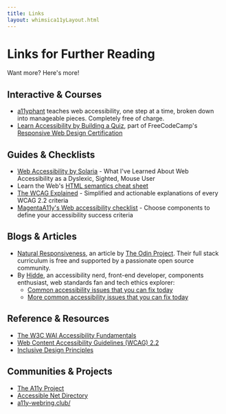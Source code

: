 ```yaml
---
title: Links
layout: whimsica11yLayout.html
---
```


# Links for Further Reading

Want more? Here's more!

## Interactive & Courses
- [a11yphant](https://a11yphant.com/) teaches web accessibility, one step at a time, broken down into manageable pieces. Completely free of charge.
- [Learn Accessibility by Building a Quiz](https://www.freecodecamp.org/learn/2022/responsive-web-design/learn-accessibility-by-building-a-quiz/step-1), part of FreeCodeCamp's [Responsive Web Design Certification](https://www.freecodecamp.org/learn/2022/responsive-web-design/)

## Guides & Checklists
- [Web Accessibility by Solaria](https://solaria.neocities.org/accessibility) - What I've Learned About Web Accessibility as a Dyslexic, Sighted, Mouse User
- Learn the Web's [HTML semantics cheat sheet](https://learntheweb.courses/topics/html-semantics-cheat-sheet/)
- [The WCAG Explained](https://www.getstark.co/wcag-explained/) - Simplified and actionable explanations of every WCAG 2.2 criteria
- [MagentaA11y's Web accessibility checklist](https://www.magentaa11y.com/web/) - Choose components to define your accessibility success criteria

## Blogs & Articles
- [Natural Responsiveness](https://www.theodinproject.com/lessons/node-path-advanced-html-and-css-natural-responsiveness), an article by [The Odin Project](https://www.theodinproject.com/). Their full stack curriculum is free and supported by a passionate open source community.
- By [Hidde](https://hidde.blog/), an accessibility nerd, front-end developer, components enthusiast, web standards fan and tech ethics explorer:
  - [Common accessibility issues that you can fix today](https://hidde.blog/common-a11y-issues/)
  - [More common accessibility issues that you can fix today](https://hidde.blog/more-common-a11y-issues/)

## Reference & Resources
- [The W3C WAI Accessibility Fundamentals](https://www.w3.org/WAI/fundamentals/)
- [Web Content Accessibility Guidelines (WCAG) 2.2](https://www.w3.org/TR/WCAG22/)
- [Inclusive Design Principles](https://inclusivedesignprinciples.info/)

## Communities & Projects
- [The A11y Project](https://www.a11yproject.com/)
- [Accessible Net Directory](https://pinkvampyr.leprd.space/accessiblenet/)
- [a11y-webring.club/](https://a11y-webring.club/)